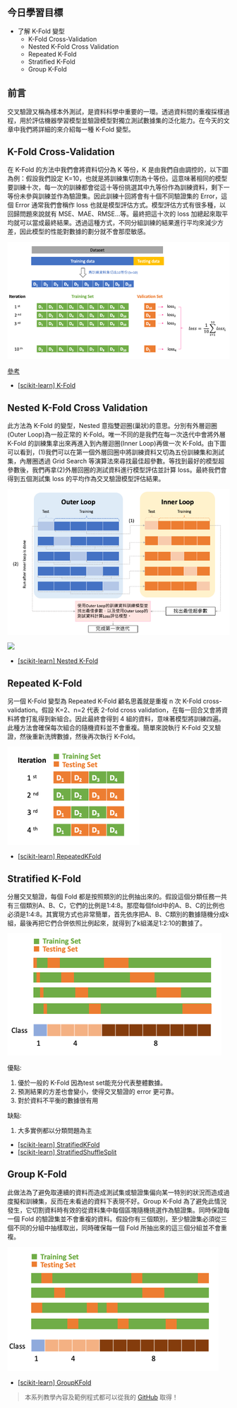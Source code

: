 ## 今日學習目標
- 了解 K-Fold 變型
    - K-Fold Cross-Validation
    - Nested K-Fold Cross Validation
    - Repeated K-Fold
    - Stratified K-Fold
    - Group K-Fold

## 前言
交叉驗證又稱為樣本外測試，是資料科學中重要的一環。透過資料間的重複採樣過程，用於評估機器學習模型並驗證模型對獨立測試數據集的泛化能力。在今天的文章中我們將詳細的來介紹每一種 K-Fold 變型。

## K-Fold Cross-Validation
在 K-Fold 的方法中我們會將資料切分為 K 等份，K 是由我們自由調控的，以下圖為例：假設我們設定 K=10，也就是將訓練集切割為十等份。這意味著相同的模型要訓練十次，每一次的訓練都會從這十等份挑選其中九等份作為訓練資料，剩下一等份未參與訓練並作為驗證集。因此訓練十回將會有十個不同驗證集的 Error，這個 Error 通常我們會稱作 loss 也就是模型評估方式。模型評估方式有很多種，以回歸問題來說就有 MSE、MAE、RMSE...等。最終把這十次的 loss 加總起來取平均就可以當成最終結果。透過這種方式，不同分組訓練的結果進行平均來減少方差，因此模型的性能對數據的劃分就不會那麼敏感。

![](/images/posts/AI/2021/img1100709-1.png)

[參考](https://www.datavedas.com/K-Fold-cross-validation/)

- [[scikit-learn] K-Fold](https://scikit-learn.org/stable/modules/generated/sklearn.model_selection.KFold.html#sklearn.model_selection.KFold)

## Nested K-Fold Cross Validation
此方法為 K-Fold 的變型，Nested 意指雙迴圈(巢狀)的意思。分別有外層迴圈(Outer Loop)為一般正常的 K-Fold。唯一不同的是我們在每一次迭代中會將外層 K-Fold 的訓練集拿出來再進入到內層迴圈(Inner Loop)再做一次 K-Fold。由下圖可以看到，(1)我們可以在第一個外層回圈中將訓練資料又切為五份訓練集和測試集，內層圈透過 Grid Search 等演算法來尋找最佳超參數。等找到最好的模型超參數後，我們再拿(2)外層回圈的測試資料進行模型評估並計算 loss。最終我們會得到五個測試集 loss 的平均作為交叉驗證模型評估結果。


![](/images/posts/AI/2021/img1100709-2.png)

![](https://i.imgur.com/1zJQGvM.png)

- [[scikit-learn] Nested K-Fold](https://scikit-learn.org/stable/auto_examples/model_selection/plot_nested_cross_validation_iris.html)

## Repeated K-Fold
另一個 K-Fold 變型為 Repeated K-Fold 顧名思義就是重複 n 次 K-Fold cross-validation。假設 K=2、n=2 代表 2-fold cross validation，在每一回合又會將資料將會打亂得到新組合。因此最終會得到 4 組的資料，意味著模型將訓練四遍。此種方法會確保每次組合的隨機資料並不會重複。簡單來說執行 K-Fold 交叉驗證，然後重新洗牌數據，然後再次執行 K-Fold。


![](/images/posts/AI/2021/img1100709-3.png)

- [[scikit-learn] RepeatedKFold](https://scikit-learn.org/stable/modules/generated/sklearn.model_selection.RepeatedKFold.html#sklearn.model_selection.RepeatedKFold)

## Stratified K-Fold
分層交叉驗證，每個 Fold 都是按照類別的比例抽出來的。假設這個分類任務一共有三個類別A、B、C，它們的比例是1:4:8。那麼每個fold中的A、B、C的比例也必須是1:4:8。其實現方式也非常簡單，首先依序把A、B、C類別的數據隨機分成k組，最後再把它們合併依照比例起來，就得到了k組滿足1:2:10的數據了。

![](/images/posts/AI/2021/img1100709-4.png)

優點:
1. 優於一般的 K-Fold 因為test set能充分代表整體數據。
2. 預測結果的方差也會變小，使得交叉驗證的 error 更可靠。
3. 對於資料不平衡的數據很有用

缺點:
1. 大多實例都以分類問題為主

- [[scikit-learn] StratifiedKFold](https://scikit-learn.org/stable/modules/generated/sklearn.model_selection.StratifiedKFold.html#sklearn.model_selection.StratifiedKFold)
- [[scikit-learn] StratifiedShuffleSplit](https://scikit-learn.org/stable/modules/generated/sklearn.model_selection.StratifiedShuffleSplit.html#sklearn.model_selection.StratifiedShuffleSplit)

## Group K-Fold
此做法為了避免取連續的資料而造成測試集或驗證集偏向某一特別的狀況而造成過度擬和訓練集，反而在未看過的資料下表現不好。Group K-Fold 為了避免此情況發生，它切割資料時有效的從資料集中每個區塊隨機挑選作為驗證集。同時保證每一個 Fold 的驗證集並不會重複的資料。假設你有三個類別，至少驗證集必須從三個不同的分組中抽樣取出，同時確保每一個 Fold 所抽出來的這三個分組並不會重複。

![](/images/posts/AI/2021/img1100709-5.png)



- [[scikit-learn] GroupKFold](https://scikit-learn.org/stable/modules/generated/sklearn.model_selection.GroupKFold.html#sklearn.model_selection.GroupKFold)


> 本系列教學內容及範例程式都可以從我的 [GitHub](https://github.com/andy6804tw/2021-13th-ironman) 取得！